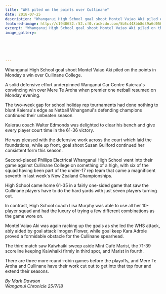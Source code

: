 ```yaml
---
title: "WHS piled on the points over Cullinane"
date: 2018-07-25
description: "Whanganui High School goal shoot Montel Vaiao Aki piled on the points in Monday s win over Cullinane College..."
featured-image: http://c1940652.r52.cf0.rackcdn.com/5b5c448bb8d39a6d05000132/netball-25-july.jpg
excerpt: "Whanganui High School goal shoot Montel Vaiao Aki piled on the points in Monday s win over Cullinane College."
image_gallery:
    
    
    
    
    
---
```


<p><span>Whanganui High School goal shoot Montel Vaiao Aki piled on the points in Monday s win over Cullinane College.</span></p>
<p class="element element-paragraph">A solid defensive effort underpinned Wanganui Car Centre Kaierau's convincing win over Mere Te Aroha when premier one netball resumed on Monday evening.</p>
<p class="element element-paragraph">The two-week gap for school holiday rep tournaments had done nothing to blunt Kaierau's edge as Netball Whanganui's defending champions continued their unbeaten season.</p>
<p class="element element-paragraph">Kaierau coach Walter Edmonds was delighted to clear his bench and give every player court time in the 61-36 victory.</p>
<p class="element element-paragraph">He was pleased with the defensive work across the court which laid the foundations, while up front, goal shoot Susan Guilford continued her consistent form this season.</p>
<p class="element element-paragraph">Second-placed Phillips Electrical Whanganui High School went into their game against Cullinane College on something of a high, with six of the squad having been part of the under-17 rep team that came a magnificent seventh in last week's New Zealand Championships.</p>
<p class="element element-paragraph">High School came home 61-35 in a fairly one-sided game that saw the Cullinane players have to do the hard yards with just seven players turning out.</p>
<p class="element element-paragraph">In contrast, High School coach Lisa Murphy was able to use all her 10-player squad and had the luxury of trying a few different combinations as the game wore on.</p>
<p class="element element-paragraph">Montel Vaiao Aki was again racking up the goals as she led the WHS attack, ably aided by goal attack Imogen Flower, while goal keep Kara Adrole proved a formidable obstacle for the Cullinane spearhead.</p>
<p class="element element-paragraph">The third match saw Kaiwhaiki sweep aside Mint Caf&eacute; Marist, the 71-39 scoreline keeping Kaiwhaiki firmly in third spot, and Marist in fourth.</p>
<p class="element element-paragraph">There are three more round-robin games before the playoffs, and Mere Te Aroha and Cullinane have their work cut out to get into that top four and extend their seasons.</p>
<p><em>By Mark Dawson<br />Wanganui Chronicle 25/7/18</em></p>


